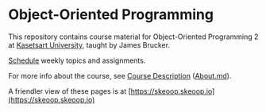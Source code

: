 # Object-Oriented Programming

This repository contains course material for Object-Oriented Programming 2 at [Kasetsart University](http://www.ku.th), taught by James Brucker.

[Schedule](http://skeoop.github.io/Home) weekly topics and assignments.

For more info about the course, see [Course Description](https://skeoop.github.io/About) ([About.md](About.md)).

A friendler view of these pages is at [https://skeoop.skeoop.io](https://skeoop.skeoop.io)
